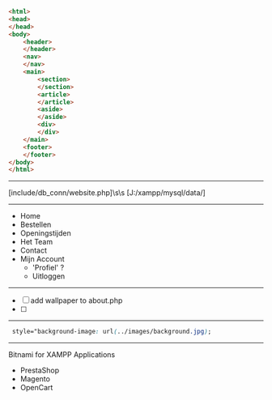 ```html
<html>
<head>
</head>
<body>
	<header>
	</header>
	<nav>
	</nav>
	<main>
		<section>
		</section>
		<article>
		</article>
		<aside>
		</aside>
		<div>
		</div>
	</main>
	<footer>
	</footer>
</body>
</html>
```

---

[include/db_conn/website.php]\s\s
[J:/xampp/mysql/data/]

---

* Home
* Bestellen
* Openingstijden
* Het Team
* Contact
* Mijn Account
  *	'Profiel'	?
  *	Uitloggen

---

- [ ] add wallpaper to about.php
- [ ]

---

```css
 style="background-image: url(../images/background.jpg);
```

---

Bitnami for XAMPP Applications  
* PrestaShop
* Magento
* OpenCart